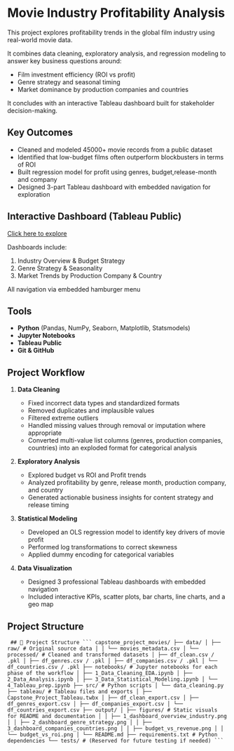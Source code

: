 # Movie Industry Profitability Analysis

This project explores profitability trends in the global film industry using real-world movie data.

It combines data cleaning, exploratory analysis, and regression modeling to answer key business questions around:
- Film investment efficiency (ROI vs profit)
- Genre strategy and seasonal timing
- Market dominance by production companies and countries

It concludes with an interactive Tableau dashboard built for stakeholder decision-making.


## Key Outcomes

- Cleaned and modeled 45000+ movie records from a public dataset
- Identified that low-budget films often outperform blockbusters in terms of ROI
- Built regression model for profit using genres, budget,release-month and company
- Designed 3-part Tableau dashboard with embedded navigation for exploration


## Interactive Dashboard (Tableau Public)

[Click here to explore](https://public.tableau.com/app/profile/nicolas.bunet/viz/Capstone_Project_Tableau_17476138469660/1-IndustryOverviewDashboard?publish=yes)

Dashboards include:
1. Industry Overview & Budget Strategy
2. Genre Strategy & Seasonality
3. Market Trends by Production Company & Country

All navigation via embedded hamburger menu


## Tools
- **Python** (Pandas, NumPy, Seaborn, Matplotlib, Statsmodels)
- **Jupyter Notebooks**
- **Tableau Public**
- **Git & GitHub**


## Project Workflow

1. **Data Cleaning**
   - Fixed incorrect data types and standardized formats
   - Removed duplicates and implausible values
   - Filtered extreme outliers 
   - Handled missing values through removal or imputation where appropriate
   - Converted multi-value list columns (genres, production companies, countries) into an exploded format for categorical analysis

2. **Exploratory Analysis**
   - Explored budget vs ROI and Profit trends
   - Analyzed profitability by genre, release month, production company, and country
   - Generated actionable business insights for content strategy and release timing

3. **Statistical Modeling**
   - Developed an OLS regression model to identify key drivers of movie profit
   - Performed log transformations to correct skewness
   - Applied dummy encoding for categorical variables 

4. **Data Visualization**
   - Designed 3 professional Tableau dashboards with embedded navigation
   - Included interactive KPIs, scatter plots, bar charts, line charts, and a geo map


## Project Structure

<pre><code> ## 📁 Project Structure ``` capstone_project_movies/ ├── data/ │ ├── raw/ # Original source data │ │ └── movies_metadata.csv │ └── processed/ # Cleaned and transformed datasets │ ├── df_clean.csv / .pkl │ ├── df_genres.csv / .pkl │ ├── df_companies.csv / .pkl │ └── df_countries.csv / .pkl ├── notebooks/ # Jupyter notebooks for each phase of the workflow │ ├── 1_Data_Cleaning_EDA.ipynb │ ├── 2_Data_Analysis.ipynb │ ├── 3_Data_Statistical_Modeling.ipynb │ └── 4_Tableau_prep.ipynb ├── src/ # Python scripts │ └── data_cleaning.py ├── tableau/ # Tableau files and exports │ ├── Capstone_Project_Tableau.twbx │ ├── df_clean_export.csv │ ├── df_genres_export.csv │ ├── df_companies_export.csv │ └── df_countries_export.csv ├── output/ │ ├── figures/ # Static visuals for README and documentation │ │ ├── 1_dashboard_overview_industry.png │ │ ├── 2_dashboard_genre_strategy.png │ │ ├── 3_dashboard_companies_countries.png │ │ ├── budget_vs_revenue.png │ │ └── budget_vs_roi.png │ └── README.md ├── requirements.txt # Python dependencies └── tests/ # (Reserved for future testing if needed) ``` </code></pre>
